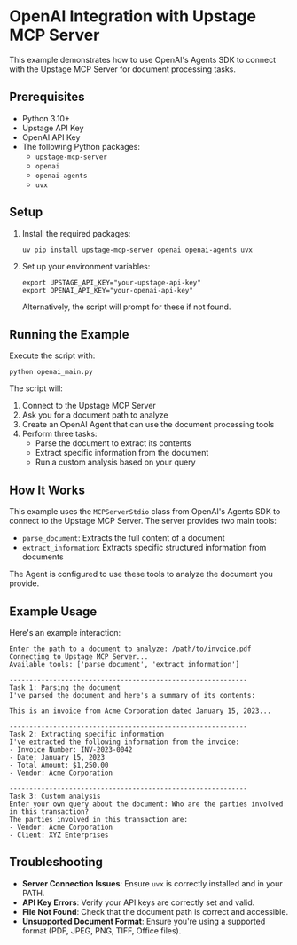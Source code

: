 # OpenAI Integration with Upstage MCP Server

This example demonstrates how to use OpenAI's Agents SDK to connect with the Upstage MCP Server for document processing tasks.

## Prerequisites

- Python 3.10+
- Upstage API Key
- OpenAI API Key
- The following Python packages:
  - `upstage-mcp-server`
  - `openai`
  - `openai-agents`
  - `uvx`

## Setup

1. Install the required packages:
   ```
   uv pip install upstage-mcp-server openai openai-agents uvx
   ```

2. Set up your environment variables:
   ```
   export UPSTAGE_API_KEY="your-upstage-api-key"
   export OPENAI_API_KEY="your-openai-api-key"
   ```
   
   Alternatively, the script will prompt for these if not found.

## Running the Example

Execute the script with:

```
python openai_main.py
```

The script will:

1. Connect to the Upstage MCP Server
2. Ask you for a document path to analyze
3. Create an OpenAI Agent that can use the document processing tools
4. Perform three tasks:
   - Parse the document to extract its contents
   - Extract specific information from the document
   - Run a custom analysis based on your query

## How It Works

This example uses the `MCPServerStdio` class from OpenAI's Agents SDK to connect to the Upstage MCP Server. The server provides two main tools:

- `parse_document`: Extracts the full content of a document
- `extract_information`: Extracts specific structured information from documents

The Agent is configured to use these tools to analyze the document you provide.

## Example Usage

Here's an example interaction:

```
Enter the path to a document to analyze: /path/to/invoice.pdf
Connecting to Upstage MCP Server...
Available tools: ['parse_document', 'extract_information']

------------------------------------------------------------
Task 1: Parsing the document
I've parsed the document and here's a summary of its contents:

This is an invoice from Acme Corporation dated January 15, 2023...

------------------------------------------------------------
Task 2: Extracting specific information
I've extracted the following information from the invoice:
- Invoice Number: INV-2023-0042
- Date: January 15, 2023
- Total Amount: $1,250.00
- Vendor: Acme Corporation

------------------------------------------------------------
Task 3: Custom analysis
Enter your own query about the document: Who are the parties involved in this transaction?
The parties involved in this transaction are:
- Vendor: Acme Corporation
- Client: XYZ Enterprises
```

## Troubleshooting

- **Server Connection Issues**: Ensure `uvx` is correctly installed and in your PATH.
- **API Key Errors**: Verify your API keys are correctly set and valid.
- **File Not Found**: Check that the document path is correct and accessible.
- **Unsupported Document Format**: Ensure you're using a supported format (PDF, JPEG, PNG, TIFF, Office files).